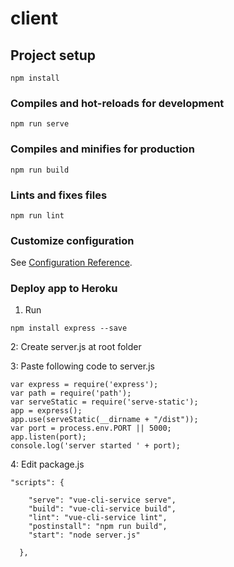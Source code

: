 # client

## Project setup

``` 
npm install
```

### Compiles and hot-reloads for development

``` 
npm run serve
```

### Compiles and minifies for production

``` 
npm run build
```

### Lints and fixes files

``` 
npm run lint
```

### Customize configuration

See [Configuration Reference](https://cli.vuejs.org/config/).

### Deploy app to Heroku

1. Run

``` 
npm install express --save
```

2: Create server.js at root folder

3: Paste following code to server.js

``` 
var express = require('express');
var path = require('path');
var serveStatic = require('serve-static');
app = express();
app.use(serveStatic(__dirname + "/dist"));
var port = process.env.PORT || 5000;
app.listen(port);
console.log('server started ' + port);
```

4: Edit package.js

``` 
"scripts": {

    "serve": "vue-cli-service serve",
    "build": "vue-cli-service build",
    "lint": "vue-cli-service lint",
    "postinstall": "npm run build",
    "start": "node server.js"

  }, 
```
